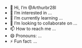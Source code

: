 - 👋 Hi, I’m @Arthurbr28l
- 👀 I’m interested in ...
- 🌱 I’m currently learning ...
- 💞️ I’m looking to collaborate on ...
- 📫 How to reach me ...
- 😄 Pronouns: ...
- ⚡ Fun fact: ...

<!---
Arthurbr28l/Arthurbr28l is a ✨ special ✨ repository because its `README.md` (this file) appears on your GitHub profile.
You can click the Preview link to take a look at your changes.
--->
